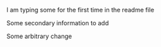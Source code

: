 I am typing some for the first time in the readme file

Some secondary information to add

Some arbitrary change

